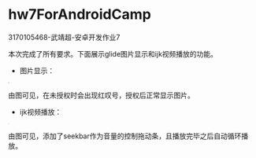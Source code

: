 # hw7ForAndroidCamp

3170105468-武靖超-安卓开发作业7



本次完成了所有要求。下面展示glide图片显示和ijk视频播放的功能。

- 图片显示：

<img src="gif\glide.gif" style="zoom:10%">

由图可见，在未授权时会出现红叹号，授权后正常显示图片。



- ijk视频播放：

<img src="gif\video.gif" style="zoom:10%">



由图可见，添加了seekbar作为音量的控制拖动条，且播放完毕之后自动循环播放。